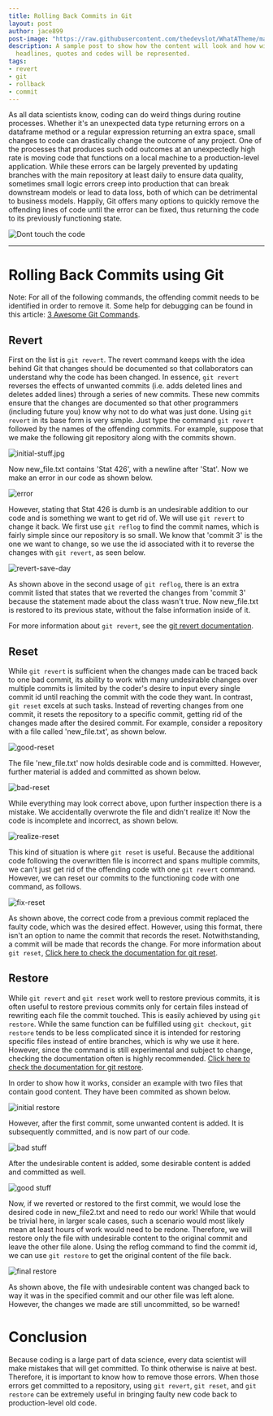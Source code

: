 ```yaml
---
title: Rolling Back Commits in Git
layout: post
author: jace899
post-image: "https://raw.githubusercontent.com/thedevslot/WhatATheme/master/assets/images/SamplePost.png?token=AHMQUEPC4IFADOF5VG4QVN26Z64GG"
description: A sample post to show how the content will look and how will different
  headlines, quotes and codes will be represented.
tags:
- revert
- git
- rollback
- commit
---
```


As all data scientists know, coding can do weird things during routine processes. Whether it's an unexpected data type returning errors on a dataframe method or a regular expression returning an extra space, small changes to code can drastically change the outcome of any project. One of the processes that produces such odd outcomes at an unexpectedly high rate is moving code that functions on a local machine to a production-level application. While these errors can be largely prevented by updating branches with the main repository at least daily to ensure data quality, sometimes small logic errors creep into production that can break downstream models or lead to data loss, both of which can be detrimental to business models. Happily, Git offers many options to quickly remove the offending lines of code until the error can be fixed, thus returning the code to its previously functioning state.

![Dont touch the code](/assets\images\blogimages\figs-10-21\dont-touch-my-code.jpg)

---

# Rolling Back Commits using Git
Note: For all of the following commands, the offending commit needs to be identified in order to remove it. Some help for debugging can be found in this article: [3 Awesome Git Commands](https://www.vinta.com.br/blog/2015/3-awesome-git-commands/).
## Revert
First on the list is `git revert`. The revert command keeps with the idea behind Git that changes should be documented so that collaborators can understand why the code has been changed. In essence, `git revert` reverses the effects of unwanted commits (i.e. adds deleted lines and deletes added lines) through a series of new commits. These new commits ensure that the changes are documented so that other programmers (including future you) know why not to do what was just done. Using `git revert` in its base form is very simple. Just type the command `git revert` followed by the names of the offending commits. For example, suppose that we make the following git repository along with the commits shown.

![initial-stuff.jpg](/assets\images\blogimages\figs-10-21\initial-stuff.jpg)

Now new_file.txt contains 'Stat 426', with a newline after 'Stat'. Now we make an error in our code as shown below.

![error](/assets\images\blogimages\figs-10-21\not-wanted.jpg)

However, stating that Stat 426 is dumb is an undesirable addition to our code and is something we want to get rid of. We will use `git revert` to change it back. We first use `git reflog` to find the commit names, which is fairly simple since our repository is so small. We know that 'commit 3' is the one we want to change, so we use the id associated with it to reverse the changes with `git revert`, as seen below.

![revert-save-day](/assets\images\blogimages\figs-10-21\Revert-saves-day.jpg)

As shown above in the second usage of `git reflog`, there is an extra commit listed that states that we reverted the changes from 'commit 3' because the statement made about the class wasn't true. Now new_file.txt is restored to its previous state, without the false information inside of it.

For more information about `git revert`, see the [git revert documentation](https://git-scm.com/docs/git-revert).

## Reset

While `git revert` is sufficient when the changes made can be traced back to one bad commit, its ability to work with many undesirable changes over multiple commits is limited by the coder's desire to input every single commit id until reaching the commit with the code they want. In contrast, `git reset` excels at such tasks. Instead of reverting changes from one commit, it resets the repository to a specific commit, getting rid of the changes made after the desired commit. For example, consider a repository with a file called 'new_file.txt', as shown below.

![good-reset](/assets\images\blogimages\figs-10-21\good-reset.jpg)

The file 'new_file.txt' now holds desirable code and is committed. However, further material is added and committed as shown below.

![bad-reset](/assets\images\blogimages\figs-10-21\reset-bad.jpg)

While everything may look correct above, upon further inspection there is a mistake. We accidentally overwrote the file and didn't realize it! Now the code is incomplete and incorrect, as shown below.

![realize-reset](/assets\images\blogimages\figs-10-21\reset-realize.jpg)

This kind of situation is where `git reset` is useful. Because the additional code following the overwritten file is incorrect and spans multiple commits, we can't just get rid of the offending code with one `git revert` command. However, we can reset our commits to the functioning code with one command, as follows.

![fix-reset](/assets\images\blogimages\figs-10-21\reset-fix.jpg)

As shown above, the correct code from a previous commit replaced the faulty code, which was the desired effect. However, using this format, there isn't an option to name the commit that records the reset. Notwithstanding, a commit will be made that records the change. For more information about `git reset`, [Click here to check the documentation for git reset](https://git-scm.com/docs/git-reset).

## Restore

While `git revert` and `git reset` work well to restore previous commits, it is often useful to restore previous commits only for certain files instead of rewriting each file the commit touched. This is easily achieved by using `git restore`. While the same function can be fulfilled using `git checkout`, `git restore` tends to be less complicated since it is intended for restoring specific files instead of entire branches, which is why we use it here. However, since the command is still experimental and subject to change, checking the documentation often is highly recommended. [Click here to check the documentation for git restore](https://git-scm.com/docs/git-restore). 

In order to show how it works, consider an example with two files that contain good content. They have been commited as shown below.

![initial restore](/assets\images\blogimages\figs-10-21\restore-begin.jpg)

However, after the first commit, some unwanted content is added. It is subsequently committed, and is now part of our code.

![bad stuff](/assets\images\blogimages\figs-10-21\restore-bad.jpg)

After the undesirable content is added, some desirable content is added and committed as well.

![good stuff](/assets\images\blogimages\figs-10-21\restore-good.jpg)

Now, if we reverted or restored to the first commit, we would lose the desired code in new_file2.txt and need to redo our work! While that would be trivial here, in larger scale cases, such a scenario would most likely mean at least hours of work would need to be redone. Therefore, we will restore only the file with undesirable content to the original commit and leave the other file alone. Using the reflog command to find the commit id, we can use `git restore` to get the original content of the file back.

![final restore](/assets\images\blogimages\figs-10-21\restore-final.jpg)

As shown above, the file with undesirable content was changed back to way it was in the specified commit and our other file was left alone. However, the changes we made are still uncommitted, so be warned!

# Conclusion

Because coding is a large part of data science, every data scientist will make mistakes that will get committed. To think otherwise is naive at best. Therefore, it is important to know how to remove those errors. When those errors get committed to a repository, using  `git revert`, `git reset`, and `git restore` can be extremely useful in bringing faulty new code back to production-level old code.